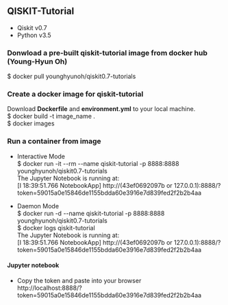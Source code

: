 ## QISKIT-Tutorial  
- Qiskit v0.7 
- Python v3.5 

### Donwload a pre-built qiskit-tutorial image from docker hub (Young-Hyun Oh)
$ docker pull younghyunoh/qiskit0.7-tutorials

### Create a docker image for qiskit-tutorial 
Download **Dockerfile** and **environment.yml** to your local machine.  
$ docker build -t image_name .  
$ docker images  

### Run a container from image   
- Interactive Mode      
$ docker run -it --rm --name qiskit-tutorial -p 8888:8888 younghyunoh/qiskit0.7-tutorials  
The Jupyter Notebook is running at:  
[I 18:39:51.766 NotebookApp] http://(43ef0692097b or 127.0.0.1):8888/?token=59015a0e15846de1155bdda60e3916e7d839fed2f2b2b4aa  

- Daemon Mode   
$ docker run -d --name qiskit-tutorial -p 8888:8888 younghyunoh/qiskit0.7-tutorials    
$ docker logs qiskit-tutorial     
The Jupyter Notebook is running at:      
[I 18:39:51.766 NotebookApp] http://(43ef0692097b or 127.0.0.1):8888/?token=59015a0e15846de1155bdda60e3916e7d839fed2f2b2b4aa     

#### Jupyter notebook  
- Copy the token and paste into your browser  
http://localhost:8888/?token=59015a0e15846de1155bdda60e3916e7d839fed2f2b2b4aa     
